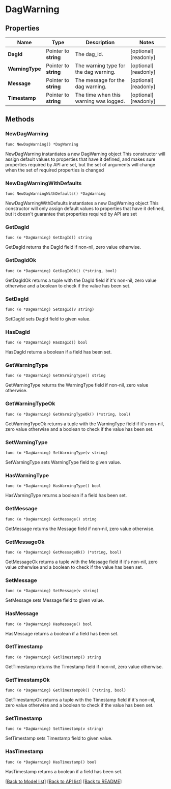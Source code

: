<!--
 Licensed to the Apache Software Foundation (ASF) under one
 or more contributor license agreements.  See the NOTICE file
 distributed with this work for additional information
 regarding copyright ownership.  The ASF licenses this file
 to you under the Apache License, Version 2.0 (the
 "License"); you may not use this file except in compliance
 with the License.  You may obtain a copy of the License at

   http://www.apache.org/licenses/LICENSE-2.0

 Unless required by applicable law or agreed to in writing,
 software distributed under the License is distributed on an
 "AS IS" BASIS, WITHOUT WARRANTIES OR CONDITIONS OF ANY
 KIND, either express or implied.  See the License for the
 specific language governing permissions and limitations
 under the License.
 -->

# DagWarning

## Properties

Name | Type | Description | Notes
------------ | ------------- | ------------- | -------------
**DagId** | Pointer to **string** | The dag_id. | [optional] [readonly] 
**WarningType** | Pointer to **string** | The warning type for the dag warning. | [optional] [readonly] 
**Message** | Pointer to **string** | The message for the dag warning. | [optional] [readonly] 
**Timestamp** | Pointer to **string** | The time when this warning was logged. | [optional] [readonly] 

## Methods

### NewDagWarning

`func NewDagWarning() *DagWarning`

NewDagWarning instantiates a new DagWarning object
This constructor will assign default values to properties that have it defined,
and makes sure properties required by API are set, but the set of arguments
will change when the set of required properties is changed

### NewDagWarningWithDefaults

`func NewDagWarningWithDefaults() *DagWarning`

NewDagWarningWithDefaults instantiates a new DagWarning object
This constructor will only assign default values to properties that have it defined,
but it doesn't guarantee that properties required by API are set

### GetDagId

`func (o *DagWarning) GetDagId() string`

GetDagId returns the DagId field if non-nil, zero value otherwise.

### GetDagIdOk

`func (o *DagWarning) GetDagIdOk() (*string, bool)`

GetDagIdOk returns a tuple with the DagId field if it's non-nil, zero value otherwise
and a boolean to check if the value has been set.

### SetDagId

`func (o *DagWarning) SetDagId(v string)`

SetDagId sets DagId field to given value.

### HasDagId

`func (o *DagWarning) HasDagId() bool`

HasDagId returns a boolean if a field has been set.

### GetWarningType

`func (o *DagWarning) GetWarningType() string`

GetWarningType returns the WarningType field if non-nil, zero value otherwise.

### GetWarningTypeOk

`func (o *DagWarning) GetWarningTypeOk() (*string, bool)`

GetWarningTypeOk returns a tuple with the WarningType field if it's non-nil, zero value otherwise
and a boolean to check if the value has been set.

### SetWarningType

`func (o *DagWarning) SetWarningType(v string)`

SetWarningType sets WarningType field to given value.

### HasWarningType

`func (o *DagWarning) HasWarningType() bool`

HasWarningType returns a boolean if a field has been set.

### GetMessage

`func (o *DagWarning) GetMessage() string`

GetMessage returns the Message field if non-nil, zero value otherwise.

### GetMessageOk

`func (o *DagWarning) GetMessageOk() (*string, bool)`

GetMessageOk returns a tuple with the Message field if it's non-nil, zero value otherwise
and a boolean to check if the value has been set.

### SetMessage

`func (o *DagWarning) SetMessage(v string)`

SetMessage sets Message field to given value.

### HasMessage

`func (o *DagWarning) HasMessage() bool`

HasMessage returns a boolean if a field has been set.

### GetTimestamp

`func (o *DagWarning) GetTimestamp() string`

GetTimestamp returns the Timestamp field if non-nil, zero value otherwise.

### GetTimestampOk

`func (o *DagWarning) GetTimestampOk() (*string, bool)`

GetTimestampOk returns a tuple with the Timestamp field if it's non-nil, zero value otherwise
and a boolean to check if the value has been set.

### SetTimestamp

`func (o *DagWarning) SetTimestamp(v string)`

SetTimestamp sets Timestamp field to given value.

### HasTimestamp

`func (o *DagWarning) HasTimestamp() bool`

HasTimestamp returns a boolean if a field has been set.


[[Back to Model list]](../README.md#documentation-for-models) [[Back to API list]](../README.md#documentation-for-api-endpoints) [[Back to README]](../README.md)


